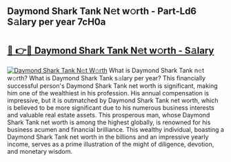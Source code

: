 ## Daymond Shark Tank N𝚎t w𝚘rth - Part-Ld6 S𝚊lary per year 7cH0a

# <h2><a href="http://gc0f61.nevu.top/?p=Daymond+Shark+Tank">🔗 👉🔴 Daymond Shark Tank N𝚎t w𝚘rth - S𝚊lary</a></h2>

[![Daymond Shark Tank N𝚎t W𝚘rth](https://i.imgur.com/Oavwk0R.jpeg)](http://gc0f61.nevu.top/?p=Daymond+Shark+Tank)
What is Daymond Shark Tank n𝚎t w𝚘rth? What is Daymond Shark Tank s𝚊lary per year?
This financially successful person's Daymond Shark Tank net worth is significant, making him one of the wealthiest in his profession. His annual compensation is impressive, but it is outmatched by Daymond Shark Tank net worth, which is believed to be more significant due to his numerous business interests and valuable real estate assets. This prosperous man, whose Daymond Shark Tank net worth is among the highest globally, is renowned for his business acumen and financial brilliance. This wealthy individual, boasting a Daymond Shark Tank net worth in the billions and an impressive yearly income, serves as a prime illustration of the might of diligence, devotion, and monetary wisdom.
